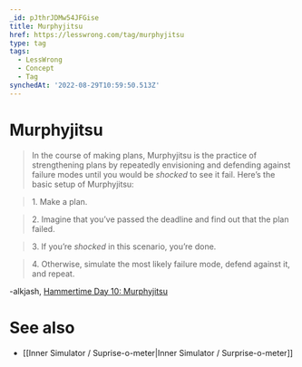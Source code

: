 ```yaml
---
_id: pJthrJDMw54JFGise
title: Murphyjitsu
href: https://lesswrong.com/tag/murphyjitsu
type: tag
tags:
  - LessWrong
  - Concept
  - Tag
synchedAt: '2022-08-29T10:59:50.513Z'
---
```

# Murphyjitsu

> In the course of making plans, Murphyjitsu is the practice of strengthening plans by repeatedly envisioning and defending against failure modes until you would be _shocked_ to see it fail. Here’s the basic setup of Murphyjitsu:

> 1\. Make a plan.

> 2\. Imagine that you’ve passed the deadline and find out that the plan failed.

> 3\. If you’re _shocked_ in this scenario, you’re done.

> 4\. Otherwise, simulate the most likely failure mode, defend against it, and repeat.

-alkjash, [Hammertime Day 10: Murphyjitsu](https://www.lesswrong.com/posts/N47M3JiHveHfwdbFg/hammertime-day-10-murphyjitsu)

See also
========

- [[Inner Simulator / Suprise-o-meter|Inner Simulator / Surprise-o-meter]]